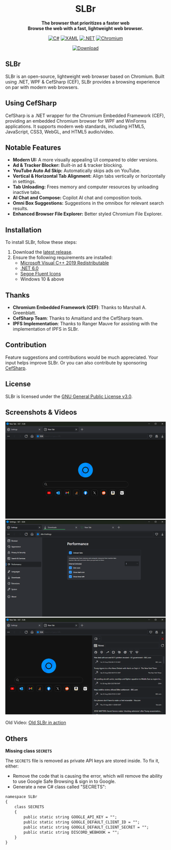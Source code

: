 <div align="center">
  
  # SLBr
  
  **The browser that prioritizes a faster web**<br/>
  **Browse the web with a fast, lightweight web browser.**

[![C#](https://img.shields.io/static/v1?style=for-the-badge&message=C%23&color=239120&logo=csharp&logoColor=239120&label=&labelColor=black)](https://github.com/SLT-World/SLBr)
[![XAML](https://img.shields.io/static/v1?style=for-the-badge&message=XAML&color=0C54C2&logo=XAML&logoColor=0C54C2&label=&labelColor=black)](https://github.com/SLT-World/SLBr)
[![.NET](https://img.shields.io/static/v1?style=for-the-badge&message=.NET&color=512BD4&logo=.NET&logoColor=512BD4&label=&labelColor=black)](https://github.com/SLT-World/SLBr)
[![Chromium](https://img.shields.io/static/v1?style=for-the-badge&message=Chromium&color=006CFF&logo=GoogleChrome&logoColor=006CFF&label=&labelColor=black)](https://github.com/SLT-World/SLBr)<br/>

[![Download](https://img.shields.io/github/downloads/SLT-World/SLBr/total.svg?style=for-the-badge&message=C%23&color=0063FF&label=Downloads&labelColor=0092FF)](https://github.com/SLT-World/SLBr/releases/latest)

</div>

## SLBr
SLBr is an open-source, lightweight web browser based on Chromium. Built using .NET, WPF & CefSharp (CEF), SLBr provides a browsing experience on par with modern web browsers.

## Using CefSharp
CefSharp is a .NET wrapper for the Chromium Embedded Framework (CEF), providing an embedded Chromium browser for WPF and WinForms applications. It supports modern web standards, including HTML5, JavaScript, CSS3, WebGL, and HTML5 audio/video.

## Notable Features
- **Modern UI:** A more visually appealing UI compared to older versions.
- **Ad & Tracker Blocker:** Built-in ad & tracker blocking.
- **YouTube Auto Ad Skip:** Automatically skips ads on YouTube.
- **Vertical & Horizontal Tab Alignment:** Align tabs vertically or horizontally in settings.
- **Tab Unloading:** Frees memory and computer resources by unloading inactive tabs.
- **AI Chat and Compose:** Copilot AI chat and composition tools.
- **Omni Box Suggestions:** Suggestions in the omnibox for relevant search results.
- **Enhanced Browser File Explorer:** Better styled Chromium File Explorer.

## Installation
To install SLBr, follow these steps:
1. Download the [latest release](https://github.com/SLT-World/SLBr/releases/latest).
2. Ensure the following requirements are installed:
    - [Microsoft Visual C++ 2019 Redistributable](https://learn.microsoft.com/en-US/cpp/windows/latest-supported-vc-redist?view=msvc-170)
    - [.NET 6.0](https://dotnet.microsoft.com/en-us/download/dotnet/6.0)
    - [Segoe Fluent Icons](https://aka.ms/SegoeFluentIcons)
    - Windows 10 & above
## Thanks

- **Chromium Embedded Framework (CEF)**: Thanks to Marshall A. Greenblatt.
- **CefSharp Team**: Thanks to Amaitland and the CefSharp team.
- **IPFS Implementation**: Thanks to Ranger Mauve for assisting with the implementation of IPFS in SLBr.

## Contribution
Feature suggestions and contributions would be much appreciated. Your input helps improve SLBr.
Or you can also contribute by sponsoring [CefSharp](https://github.com/sponsors/amaitland).

## License
SLBr is licensed under the [GNU General Public License v3.0](https://github.com/SLT-World/SLBr/blob/main/LICENSE).

## Screenshots & Videos

![Browser](https://raw.githubusercontent.com/SLT-World/SLBr/main/SLBr/Resources/SLBr%20Browser.png)
![Performance Settings](https://raw.githubusercontent.com/SLT-World/SLBr/main/SLBr/Resources/Performance.png)
![News Feed](https://raw.githubusercontent.com/SLT-World/SLBr/main/SLBr/Resources/News%20Feed.png)


Old Video: [Old SLBr in action](https://youtu.be/PtmDRjgwmHI)

## Others
**Missing class `SECRETS`**

The `SECRETS` file is removed as private API keys are stored inside. To fix it, either:
- Remove the code that is causing the error, which will remove the ability to use Google Safe Browsing & sign in to Google.
- Generate a new C# class called "SECRETS":
```
namespace SLBr
{
    class SECRETS
    {
        public static string GOOGLE_API_KEY = "";
        public static string GOOGLE_DEFAULT_CLIENT_ID = "";
        public static string GOOGLE_DEFAULT_CLIENT_SECRET = "";
        public static string DISCORD_WEBHOOK = "";
    }
}
```
